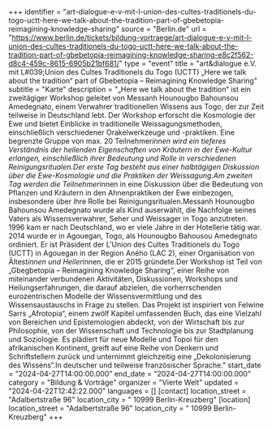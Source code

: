 +++
identifier = "art-dialogue-e-v-mit-l-union-des-cultes-traditionels-du-togo-uctt-here-we-talk-about-the-tradition-part-of-gbebetopia-reimagining-knowledge-sharing"
source = "Berlin.de"
url = "https://www.berlin.de/tickets/bildung-vortraege/art-dialogue-e-v-mit-l-union-des-cultes-traditionels-du-togo-uctt-here-we-talk-about-the-tradition-part-of-gbebetopia-reimagining-knowledge-sharing-e8c2f562-d8c4-459c-8615-6905b21bf681/"
type = "event"
title = "art&dialogue e.V. mit L#039;Union des Cultes Traditionels du Togo (UCTT) „Here we talk about the tradition“ part of Gbebetopia – Reimagining Knowledge Sharing"
subtitle = "Karte"
description = "„Here we talk about the tradition“ ist ein zweitägiger Workshop geleitet von Messanh Hounougbo Bahounsou Amedegnato, einem Verwahrer traditionellen Wissens aus Togo, der zur Zeit teilweise in Deutschland lebt. Der Workshop erforscht die Kosmologie der Ewe und bietet Einblicke in traditionelle Weissagungsmethoden, einschließlich verschiedener Orakelwerkzeuge und -praktiken. Eine begrenzte Gruppe von max. 20 Teilnehmer*innen wird ein tieferes Verständnis der heilenden Eigenschaften von Kräutern in der Ewe-Kultur erlangen, einschließlich ihrer Bedeutung und Rolle in verschiedenen Reinigungsritualen.Der erste Tag besteht aus einer halbtägigen Diskussion über die Ewe-Kosmologie und die Praktiken der Weissagung.Am zweiten Tag werden die Teilnehmer*innen in eine Diskussion über die Bedeutung von Pflanzen und Kräutern in den Ahnenpraktiken der Ewe einbezogen, insbesondere über ihre Rolle bei Reinigungsritualen.Messanh Hounougbo Bahounsou Amedegnato wurde als Kind auserwählt, die Nachfolge seines Vaters als Wissensverwahrer, Seher und Weissager in Togo anzutreten. 1996 kam er nach Deutschland, wo er viele Jahre in der Hotellerie tätig war. 2014 wurde er in Agouegan, Togo, als Hounougbo Bahousou Amedegnato ordiniert. Er ist Präsident der L'Union des Cultes Traditionels du Togo (UCTT) in Agouegan in der Region Aného (LAC 2), einer Organisation von Ältest*innen und Heiler*innen, die er 2015 gründete.Der Workshop ist Teil von „Gbegbetopia – Reimagining Knowledge Sharing“, einer Reihe von miteinander verbundenen Aktivitäten, Diskussionen, Workshops und Heilungserfahrungen, die darauf abzielen, die vorherrschenden eurozentrischen Modelle der Wissensvermittlung und des Wissensaustauschs in Frage zu stellen. Das Projekt ist inspiriert von Felwine Sarrs „Afrotopia“, einem zwölf Kapitel umfassenden Buch, das eine Vielzahl von Bereichen und Epistemologien abdeckt, von der Wirtschaft bis zur Philosophie, von der Wissenschaft und Technologie bis zur Stadtplanung und Soziologie. Es plädiert für neue Modelle und Topoi für den afrikanischen Kontinent, greift auf eine Reihe von Denkern und Schriftstellern zurück und unternimmt gleichzeitig eine „Dekolonisierung des Wissens“.In deutscher und teilweise französischer Sprache."
start_date = "2024-04-27T14:00:00.000"
end_date = "2024-04-27T14:00:00.000"
category = "Bildung & Vorträge"
organizer = "Vierte Welt"
updated = "2024-04-22T12:42:22.000"
languages = []
[contact]
location_street = "Adalbertstraße 96"
location_city = " 10999 Berlin-Kreuzberg"
[location]
location_street = "Adalbertstraße 96"
location_city = " 10999 Berlin-Kreuzberg"
+++